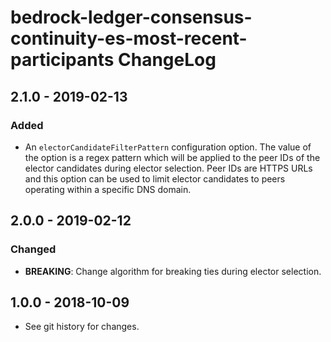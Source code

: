 # bedrock-ledger-consensus-continuity-es-most-recent-participants ChangeLog

## 2.1.0 - 2019-02-13

### Added
- An `electorCandidateFilterPattern` configuration option. The value of the
  option is a regex pattern which will be applied to the peer IDs of the
  elector candidates during elector selection. Peer IDs are HTTPS URLs and this
  option can be used to limit elector candidates to peers operating within a
  specific DNS domain.

## 2.0.0 - 2019-02-12

### Changed
- **BREAKING**: Change algorithm for breaking ties during elector selection.

## 1.0.0 - 2018-10-09

- See git history for changes.
